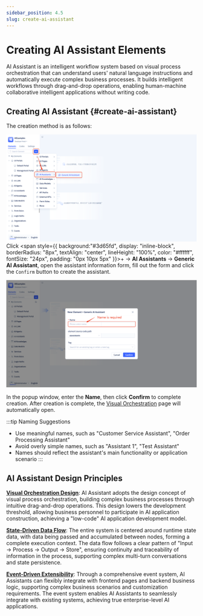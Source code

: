 ```yaml
---
sidebar_position: 4.5
slug: create-ai-assistant
---
```


# Creating AI Assistant Elements

AI Assistant is an intelligent workflow system based on visual process orchestration that can understand users' natural language instructions and automatically execute complex business processes. It builds intelligent workflows through drag-and-drop operations, enabling human-machine collaborative intelligent applications without writing code.

## Creating AI Assistant {#create-ai-assistant}

The creation method is as follows:

![创建AI助理-入口](./img/assistant/create-assistant.png)
Click <span style={{ background:"#3d65fd", display: "inline-block", borderRadius: "8px", textAlign: "center", lineHeight: "100%", color: "#ffffff", fontSize: "24px", padding: "0px 10px 5px" }}>+</span>  → **AI Assistants** → **Generic AI Assistant**, open the assistant information form, fill out the form and click the `Confirm` button to create the assistant.

![创建AI助理-表单](./img/assistant/create-form.png)

In the popup window, enter the **Name**, then click **Confirm** to complete creation. After creation is complete, the [Visual Orchestration](./process-orchestration-node-configuration) page will automatically open.

:::tip Naming Suggestions
- Use meaningful names, such as "Customer Service Assistant", "Order Processing Assistant"
- Avoid overly simple names, such as "Assistant 1", "Test Assistant"
- Names should reflect the assistant's main functionality or application scenario
:::


## AI Assistant Design Principles

**[Visual Orchestration Design](./process-orchestration-node-configuration)**:
AI Assistant adopts the design concept of visual process orchestration, building complex business processes through intuitive drag-and-drop operations. This design lowers the development threshold, allowing business personnel to participate in AI application construction, achieving a "low-code" AI application development model.

**[State-Driven Data Flow](./ai-assistant-state)**:
The entire system is centered around runtime state data, with data being passed and accumulated between nodes, forming a complete execution context. The data flow follows a clear pattern of "Input → Process → Output → Store", ensuring continuity and traceability of information in the process, supporting complex multi-turn conversations and state persistence.

**[Event-Driven Extensibility](./ai-assistant-event)**:
Through a comprehensive event system, AI Assistants can flexibly integrate with frontend pages and backend business logic, supporting complex business scenarios and customization requirements. The event system enables AI Assistants to seamlessly integrate with existing systems, achieving true enterprise-level AI applications.
